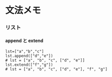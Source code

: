 文法メモ
========

### リスト 
#### append と extend
    lst=["a","b","c"]
    lst.append(["d","e"])
    # lst = ["a", "b", "c", ["d", "e"]]
    lst.extend(["f","g"])
    # lst = ["a", "b", "c", ["d", "e"], "f", "g"]
    
